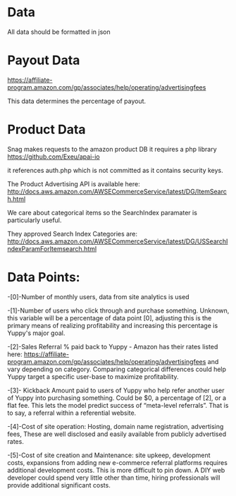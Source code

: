 Data
=====

All data should be formatted in json


Payout Data
============
https://affiliate-program.amazon.com/gp/associates/help/operating/advertisingfees

This data determines the percentage of payout. 



Product Data
=============
Snag makes requests to the amazon product DB
it requires a php library 
https://github.com/Exeu/apai-io

it references auth.php which is not committed as it contains security keys.

The Product Advertising API is available here:
http://docs.aws.amazon.com/AWSECommerceService/latest/DG/ItemSearch.html

We care about categorical items so the SearchIndex paramater is particularly useful.

They approved Search Index Categories are:
http://docs.aws.amazon.com/AWSECommerceService/latest/DG/USSearchIndexParamForItemsearch.html








Data Points:
==============

-[0]-Number of monthly users, data from site analytics is used 

-[1]-Number of users who click through and purchase something. Unknown, this variable will be a percentage of data point [0], adjusting this is the primary means of realizing profitability and increasing this percentage is Yuppy's major goal. 

-[2]-Sales Referral % paid back to Yuppy - Amazon has their rates listed here: https://affiliate-program.amazon.com/gp/associates/help/operating/advertisingfees
and vary depending on category. Comparing categorical differences could help Yuppy target a specific user-base to maximize profitability.



-[3]- Kickback Amount paid to users of Yuppy who help refer another user of Yuppy into purchasing something. Could be $0, a percentage of [2], or a flat fee. This lets the model predict success of “meta-level referrals”. That is to say, a referral within a referential website.

-[4]-Cost of site operation: Hosting, domain name registration, advertising fees, These are well disclosed and easily available from publicly advertised rates.

-[5]-Cost of site creation and Maintenance: site upkeep, development costs, expansions from adding new e-commerce referral platforms requires additional development costs. This is more difficult to pin down. A DIY web developer could spend very little other than time, hiring professionals will provide additional significant costs.
 
